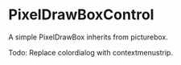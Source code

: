# PixelDrawBoxControl
 A simple PixelDrawBox inherits from picturebox.
 
 Todo: Replace colordialog with contextmenustrip.
